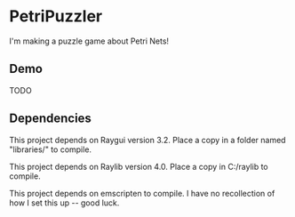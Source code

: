 # PetriPuzzler

I'm making a puzzle game about Petri Nets!

## Demo

TODO

## Dependencies

This project depends on Raygui version 3.2. Place a copy in a folder named "libraries/" to compile.

This project depends on Raylib version 4.0. Place a copy in C:/raylib to compile.

This project depends on emscripten to compile. I have no recollection of how I set this up -- good luck.